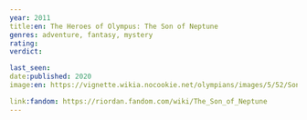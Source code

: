 ```yaml
---
year: 2011
title:en: The Heroes of Olympus: The Son of Neptune
genres: adventure, fantasy, mystery
rating:
verdict:

last_seen:
date:published: 2020
image:en: https://vignette.wikia.nocookie.net/olympians/images/5/52/Son_of_Neptune_Final_Cover.jpg/revision/latest?cb=20110616135105

link:fandom: https://riordan.fandom.com/wiki/The_Son_of_Neptune
---
```

